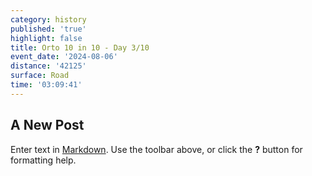 ```yaml
---
category: history
published: 'true'
highlight: false
title: Orto 10 in 10 - Day 3/10
event_date: '2024-08-06'
distance: '42125'
surface: Road
time: '03:09:41'
---
```

## A New Post

Enter text in [Markdown](http://daringfireball.net/projects/markdown/). Use the toolbar above, or click the **?** button for formatting help.
